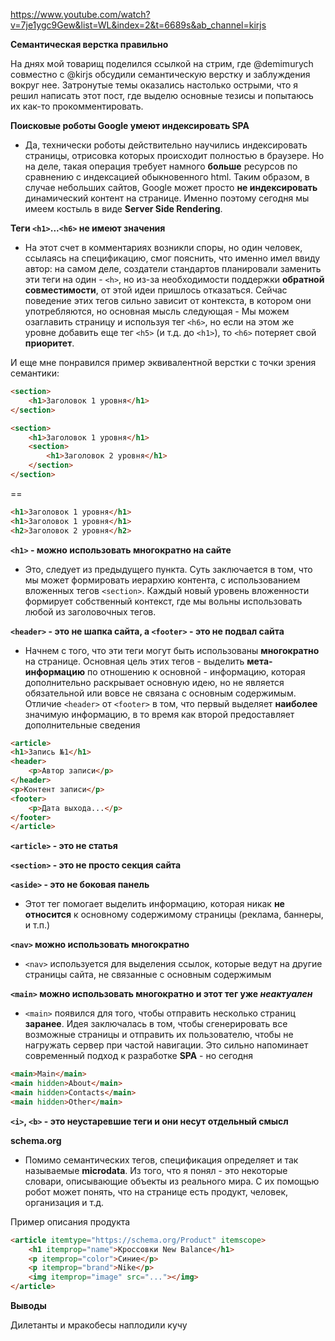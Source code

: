 https://www.youtube.com/watch?v=7je1ygc9Gew&list=WL&index=2&t=6689s&ab_channel=kirjs

**Семантическая верстка правильно**

На днях мой товарищ поделился ссылкой на стрим, где @demimurych совместно с @kirjs обсудили семантическую верстку и заблуждения вокруг нее. Затронутые темы оказались настолько острыми, что я решил написать этот пост, где выделю основные тезисы и попытаюсь их как-то прокомментировать.

**Поисковые роботы Google умеют индексировать SPA**

- Да, технически роботы действительно научились индексировать страницы, отрисовка которых происходит полностью в браузере. Но на деле, такая операция требует намного **больше** ресурсов по сравнению с индексацией обыкновенного html. Таким образом, в случае небольших сайтов, Google может просто **не индексировать** динамический контент на странице. Именно поэтому сегодня мы имеем костыль в виде **Server Side Rendering**.

**Теги `<h1>`...`<h6>` не имеют значения**

- На этот счет в комментариях возникли споры, но один человек, ссылаясь на спецификацию, смог пояснить, что именно имел ввиду автор: на самом деле, создатели стандартов планировали заменить эти теги на один - `<h>`, но из-за необходимости поддержки **обратной совместимости**, от этой идеи пришлось отказаться. Сейчас поведение этих тегов сильно зависит от контекста, в котором они употребляются, но основная мысль следующая - Мы можем озаглавить страницу и используя тег `<h6>`, но если на этом же уровне добавить еще тег `<h5>` (и т.д. до `<h1>`), то `<h6>` потеряет свой **приоритет**.

И еще мне понравился пример эквивалентной верстки с точки зрения семантики:

```html
<section> 
    <h1>Заголовок 1 уровня</h1> 
</section> 

<section> 
    <h1>Заголовок 1 уровня</h1> 
    <section> 
        <h1>Заголовок 2 уровня</h1> 
    </section> 
</section>
```
==
```html
<h1>Заголовок 1 уровня</h1> 
<h1>Заголовок 1 уровня</h1> 
<h2>Заголовок 2 уровня</h2>
```

**`<h1>` - можно использовать многократно на сайте**

- Это, следует из предыдущего пункта. Суть заключается в том, что мы может формировать иерархию контента, с использованием вложенных тегов `<section>`. Каждый новый уровень вложенности формирует собственный контекст, где мы вольны использовать любой из заголовочных тегов.

**`<header>` - это не шапка сайта, а `<footer>` - это не подвал сайта**

- Начнем с того, что эти теги могут быть использованы **многократно** на странице. Основная цель этих тегов - выделить **мета-информацию** по отношению к основной - информацию, которая дополнительно раскрывает основную идею, но не является обязательной или вовсе не связана с основным содержимым. Отличие `<header>` от `<footer>` в том, что первый выделяет **наиболее** значимую информацию, в то время как второй предоставляет дополнительные сведения

```html
<article>
<h1>Запись №1</h1>
<header>
	<p>Автор записи</p>
</header>
<p>Контент записи</p>
<footer>
	<p>Дата выхода...</p>
</footer>
</article>
```

**`<article>` - это не статья**

**`<section>` - это не просто секция сайта**

**`<aside>` - это не боковая панель**

- Этот тег помогает выделить информацию, которая никак **не относится** к основному содержимому страницы (реклама, баннеры, и т.п.)
  
**`<nav>` можно использовать многократно**

- `<nav>` используется для выделения ссылок, которые ведут на другие страницы сайта, не связанные с основным содержимым

**`<main>` можно использовать многократно и этот тег уже *неактуален***

- `<main>` появился для того, чтобы отправить несколько страниц **заранее**. Идея заключалась в том, чтобы сгенерировать все возможные страницы и отправить их пользователю, чтобы не нагружать сервер при частой навигации. Это сильно напоминает современный подход к разработке **SPA** - но сегодня  

```html
<main>Main</main>
<main hidden>About</main>
<main hidden>Contacts</main>
<main hidden>Other</main>
```

**`<i>`, `<b>` - это неустаревшие теги и они несут отдельный смысл**

**schema.org**

- Помимо семантических тегов, спецификация определяет и так называемые **microdata**. Из того, что я понял - это некоторые словари, описывающие объекты из реального мира. С их помощью робот может понять, что на странице есть продукт, человек, организация и т.д.
  
Пример описания продукта

```html
<article itemtype="https://schema.org/Product" itemscope>
	<h1 itemprop="name">Кроссовки New Balance</h1>
	<p itemprop="color">Синие</p>
	<p itemprop="brand">Nike</p>
	<img itemprop="image" src="..."></img>
</article>
```

**Выводы**

Дилетанты и мракобесы наплодили кучу 